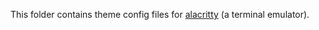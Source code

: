 This folder contains theme config files for [alacritty](https://alacritty.org/) (a terminal emulator).
